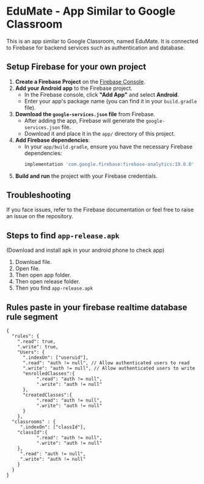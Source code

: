 # EduMate - App Similar to Google Classroom

This is an app similar to Google Classroom, named EduMate. It is connected to Firebase for backend services such as authentication and database.

## Setup Firebase for your own project

1. **Create a Firebase Project** on the [Firebase Console](https://console.firebase.google.com/).
2. **Add your Android app** to the Firebase project.
   - In the Firebase console, click **"Add App"** and select **Android**.
   - Enter your app's package name (you can find it in your `build.gradle` file).
3. **Download the `google-services.json` file** from Firebase.
   - After adding the app, Firebase will generate the `google-services.json` file.
   - Download it and place it in the `app/` directory of this project.
4. **Add Firebase dependencies**:
   - In your `app/build.gradle`, ensure you have the necessary Firebase dependencies:
     ```gradle
     implementation 'com.google.firebase:firebase-analytics:19.0.0'
     ```
5. **Build and run** the project with your Firebase credentials.

## Troubleshooting

If you face issues, refer to the Firebase documentation or feel free to raise an issue on the repository.

## Steps to find `app-release.apk`

(Download and install apk in your android phone to check app)
1. Download file.
2. Open file.
3. Then open app folder.
4. Then open release folder.
5. Then you find `app-release.apk`


## Rules paste in your firebase realtime database rule segment
```
{
  "rules": {
    ".read": true, 
    ".write": true,  
    "Users": {
      ".indexOn": ["useruid"],
      ".read": "auth != null", // Allow authenticated users to read
      ".write": "auth != null", // Allow authenticated users to write
      "enrolledClasses":{
           ".read": "auth != null", 
           ".write": "auth != null" 
      },
      "createdClasses":{
           ".read": "auth != null", 
           ".write": "auth != null" 
      }
    },
  "classrooms" : {
     ".indexOn": ["classId"],
    "classId":{
           ".read": "auth != null", 
           ".write": "auth != null" 
    },
     ".read": "auth != null", 
     ".write": "auth != null" 
    }
  }
}
```
